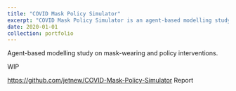 ```yaml
---
title: "COVID Mask Policy Simulator"
excerpt: "COVID Mask Policy Simulator is an agent-based modelling study on mask wearing and its effect on policy interventions, done for my USP quantitative reasoning module."
date: 2020-01-01
collection: portfolio
---
```


Agent-based modelling study on mask-wearing and policy interventions.

WIP

https://github.com/jetnew/COVID-Mask-Policy-Simulator
Report
